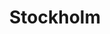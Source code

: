 ---
layout: citytemp
title: Stockholm
header: Stockholm


images:
- slideimg: img/slideStockholm1.jpg
  slidehead: Innovative
  slidetext: A leader in sustainability and design, Stockholm showcases cutting-edge urban living.
- slideimg: img/slideStockholm2.jpg
  slidehead: Scenic
  slidetext: Stockholm's breathtaking waterfront views and lush parks make it one of Europe’s most picturesque capitals.
- slideimg: img/slideStockholm3.jpg
  slidehead: Historic
  slidetext: With landmarks like the Royal Palace and centuries-old streets of Gamla Stan, the city embraces its rich past.


text:
- header: Overview
  body: Stockholm, the capital of Sweden, is a stunning city spread across 14 islands connected by 57 bridges. Known as the "Venice of the North," it combines historic charm with modern innovation. The city is famous for its picturesque old town, Gamla Stan, vibrant cultural scene, and a deep connection to nature. With over 2 million residents in the metropolitan area, Stockholm is a hub for sustainability, design, and technology, offering visitors a perfect blend of tradition and contemporary living.

- header: Things to do!
  body: Stockholm offers a mix of history, culture, and natural beauty. Wander through Gamla Stan, visit the Vasa Museum to see a 17th-century warship, or tour the grand Royal Palace. Explore modern art at the Fotografiska Museum or enjoy the open-air museum of Skansen. Take a boat trip through the Stockholm Archipelago, relax in the lush Djurgården park, or shop for Nordic design in trendy Södermalm. Stockholm’s mix of attractions guarantees something for every traveler.
  
- header: Best Time For Stockholm!
  body: The best time to visit Stockholm is throughout the year, as each season offers unique experiences. Summer brings long days, vibrant festivals, and perfect weather for exploring the city's parks and waterways. Autumn enchants with colorful foliage and cozy cafes, while winter is magical with Christmas markets and snowy landscapes. Spring awakens Stockholm with blooming flowers and warming temperatures, creating an ideal balance for outdoor and indoor activities.
  img: img/tempStockholm.jpg

hotell:
  - img:
    hotellh:
    hotellt: 
    link: 

  - img: 
    hotellh:
    hotellt: 
    link: 

  - img: 
    hotellh: 
    hotellt:
    link: 

hooh:
  - img: img/stockholmhtl1.jpg
    headdd: Grand Hôtel Stockholm
    txt: The Grand Hôtel in Stockholm has been home to celebrities, high-profile events and everyday bon-vivants since 1874. Situated in the best waterfront location imaginable, the hotel overlooks the Royal Palace and Gamla Stan, Stockholm’s old town.
    linko: https://grandhotel.se/en
  - img: img/stockholmhtl2.jpg
    headdd: Hotel Diplomat Stockholm
    txt: Hotel Diplomat is a stylish and elegant hotel in the heart of Stockholm. Here – on the prestigious Strandvägen – our guests are perfectly positioned to explore the green scenery of Djurgården, the high-end shopping experiences surrounding Norrmalmstorg, and the vibrant restaurant scene at Stureplan.
    linko: https://www.diplomathotel.com/en/
  - img: img/stockholmhtl3.jpg
    headdd: Bank Hotel, a Member of Small Luxury Hotels
    txt: A landmark building in one of Stockholm's most prestigious locations, just footsteps from the waterfront and the finest shopping, nightlife and culture that Stockholm has to offer. 
    linko: https://bankhotel.se/

---